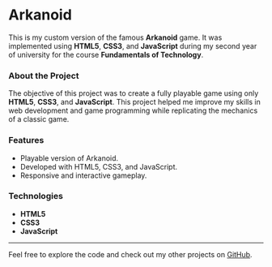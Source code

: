 # Arkanoid

This is my custom version of the famous **Arkanoid** game. It was implemented using **HTML5**, **CSS3**, and **JavaScript** during my second year of university for the course **Fundamentals of Technology**.

### About the Project

The objective of this project was to create a fully playable game using only **HTML5**, **CSS3**, and **JavaScript**. This project helped me improve my skills in web development and game programming while replicating the mechanics of a classic game.

### Features
- Playable version of Arkanoid.
- Developed with HTML5, CSS3, and JavaScript.
- Responsive and interactive gameplay.

### Technologies
- **HTML5**
- **CSS3**
- **JavaScript**

---

Feel free to explore the code and check out my other projects on [GitHub](https://github.com/).
